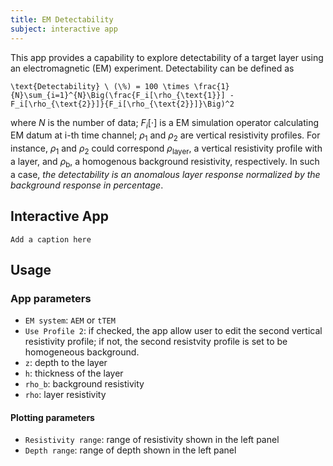 ```yaml
---
title: EM Detectability
subject: interactive app
---
```


This app provides a capability to explore detectability of a target layer using an electromagnetic (EM) experiment. Detectability can be defined as

```{math}
\text{Detectability} \ (\%) = 100 \times \frac{1}{N}\sum_{i=1}^{N}\Big(\frac{F_i[\rho_{\text{1}}] - F_i[\rho_{\text{2}}]}{F_i[\rho_{\text{2}}]}\Big)^2
```

where $N$ is the number of data; $F_i[\cdot]$ is a EM simulation operator calculating EM datum at i-th time channel; $\rho_{1}$ and $\rho_{2}$ are vertical resistivity profiles. For instance, $\rho_{1}$ and $\rho_{2}$ could correspond $\rho_{\text{layer}}$, a vertical resistivity profile with a layer, and $\rho_{\text{b}}$, a homogenous background resistivity, respectively. In such a case, _the detectability is an anomalous layer response normalized by the background response in percentage_.

## Interactive App

```{figure} #app-detectability
Add a caption here
```

## Usage

### App parameters

- `EM system`: `AEM` or `tTEM`
- `Use Profile 2`: if checked, the app allow user to edit the second vertical resistivity profile; if not, the second resistvity profile is set to be homogeneous background.
- `z`: depth to the layer
- `h`: thickness of the layer
- `rho_b`: background resistivity
- `rho`: layer resistivity

#### Plotting parameters

- `Resistivity range`: range of resistivity shown in the left panel
- `Depth range`: range of depth shown in the left panel
